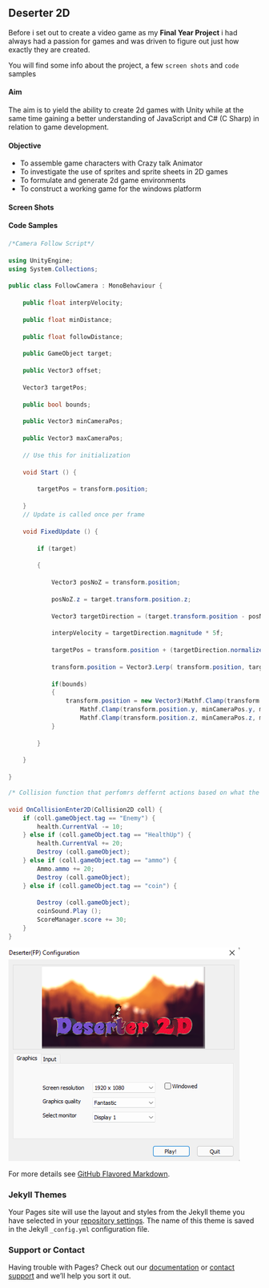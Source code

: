 ## Deserter 2D

Before i set out to create a video game as my **Final Year Project** i had always had a passion for games and was driven to figure out just how exactly they are created.

You will find some info about the project, a few `screen shots` and `code` samples

#### Aim

The aim is to yield the ability to create 2d games with Unity while at the same time gaining a better understanding of JavaScript and C# (C Sharp) in relation to game development.

#### Objective

- To assemble game characters with Crazy talk Animator
- To investigate the use of sprites and sprite sheets in 2D games
- To formulate and generate 2d game environments
- To construct a working game for the windows platform

#### Screen Shots

#### Code Samples
```c#
/*Camera Follow Script*/

using UnityEngine;
using System.Collections;

public class FollowCamera : MonoBehaviour {

	public float interpVelocity;

	public float minDistance;

	public float followDistance;

	public GameObject target;

	public Vector3 offset;

	Vector3 targetPos;

	public bool bounds;

	public Vector3 minCameraPos;

	public Vector3 maxCameraPos;

	// Use this for initialization

	void Start () {

		targetPos = transform.position;

	}
	// Update is called once per frame

	void FixedUpdate () {

		if (target)

		{

			Vector3 posNoZ = transform.position;

			posNoZ.z = target.transform.position.z;

			Vector3 targetDirection = (target.transform.position - posNoZ);

			interpVelocity = targetDirection.magnitude * 5f;

			targetPos = transform.position + (targetDirection.normalized * interpVelocity * Time.deltaTime); 

			transform.position = Vector3.Lerp( transform.position, targetPos + offset, 0.25f);

			if(bounds)
			{ 
				transform.position = new Vector3(Mathf.Clamp(transform.position.x, minCameraPos.x, maxCameraPos.x),
					Mathf.Clamp(transform.position.y, minCameraPos.y, maxCameraPos.y),
					Mathf.Clamp(transform.position.z, minCameraPos.z, maxCameraPos.z));
			}

		}

	}

}
```

```c#
/* Collision function that perfomrs deffernt actions based on what the player collides with */

void OnCollisionEnter2D(Collision2D coll) {
    if (coll.gameObject.tag == "Enemy") {
        health.CurrentVal -= 10;
    } else if (coll.gameObject.tag == "HealthUp") {
        health.CurrentVal += 20;
        Destroy (coll.gameObject);
    } else if (coll.gameObject.tag == "ammo") {
        Ammo.ammo += 20;
        Destroy (coll.gameObject);
    } else if (coll.gameObject.tag == "coin") {

        Destroy (coll.gameObject);
        coinSound.Play ();
        ScoreManager.score += 30;
    }
}
```

![Image](https://github.com/SikanaAli/Deserter-2D-Project-Files/blob/main/Page/Img/first.png)

For more details see [GitHub Flavored Markdown](https://guides.github.com/features/mastering-markdown/).

### Jekyll Themes

Your Pages site will use the layout and styles from the Jekyll theme you have selected in your [repository settings](https://github.com/SikanaAli/Deserter-2D-Project-Files/settings/pages). The name of this theme is saved in the Jekyll `_config.yml` configuration file.

### Support or Contact

Having trouble with Pages? Check out our [documentation](https://docs.github.com/categories/github-pages-basics/) or [contact support](https://support.github.com/contact) and we’ll help you sort it out.
